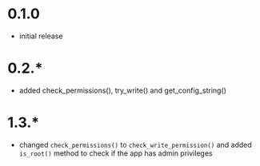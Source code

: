 # 0.1.0
* initial release
# 0.2.*
* added check_permissions(), try_write() and get_config_string() 
# 1.3.*
* changed `check_permissions()` to `check_write_permission()` and added `is_root()` method to check if the app has admin privileges